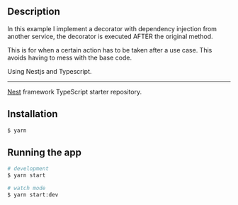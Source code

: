 ## Description

In this example I implement a decorator with dependency injection from another service, the decorator is executed AFTER the original method.

This is for when a certain action has to be taken after a use case. This avoids having to mess with the base code.
  

Using Nestjs and Typescript.

-----------------------------


[Nest](https://github.com/nestjs/nest) framework TypeScript starter repository.

## Installation

```bash
$ yarn
```

## Running the app

```bash
# development
$ yarn start

# watch mode
$ yarn start:dev

